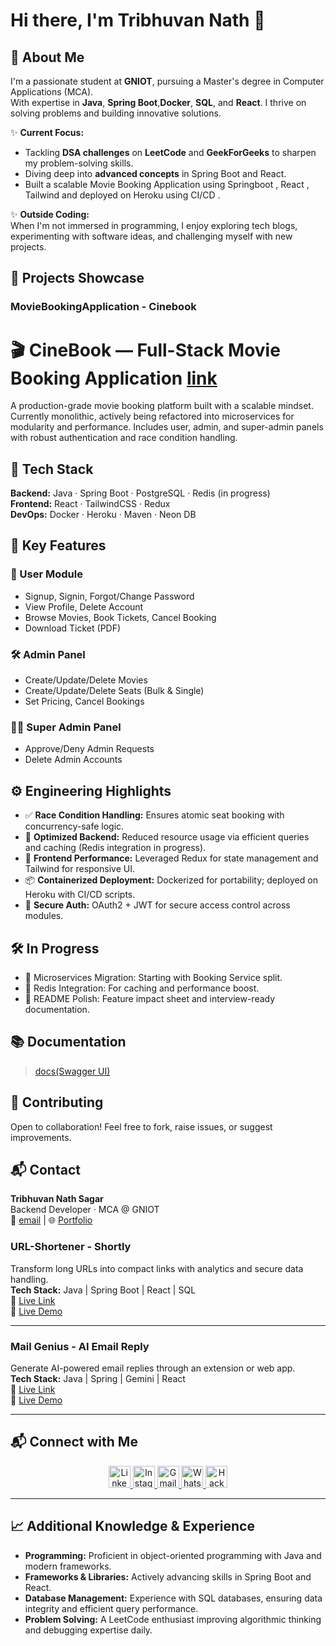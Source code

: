 # Hi there, I'm Tribhuvan Nath 👋
## 🌟 About Me

I'm a passionate student at **GNIOT**, pursuing a Master's degree in Computer Applications (MCA).  
With expertise in **Java**, **Spring Boot**,**Docker**, **SQL**, and **React**. I thrive on solving problems and building
innovative solutions.

✨ **Current Focus:**

- Tackling **DSA challenges** on **LeetCode** and **GeekForGeeks** to sharpen my problem-solving skills.
- Diving deep into **advanced concepts** in Spring Boot and React.
- Built a scalable Movie Booking Application using Springboot , React , Tailwind and deployed on Heroku using CI/CD .

✨ **Outside Coding:**  
When I'm not immersed in programming, I enjoy exploring tech blogs, experimenting with software ideas, and challenging
myself with new projects.

## 🚀 Projects Showcase

### **MovieBookingApplication - Cinebook**
# 🎬 CineBook — Full-Stack Movie Booking Application [link](https://cinebook.app)

A production-grade movie booking platform built with a scalable mindset. Currently monolithic, actively being refactored into microservices for modularity and performance. Includes user, admin, and super-admin panels with robust authentication and race condition handling.

## 🚀 Tech Stack

**Backend:** Java · Spring Boot · PostgreSQL · Redis (in progress)  
**Frontend:** React · TailwindCSS · Redux  
**DevOps:** Docker · Heroku · Maven · Neon DB

## 🧩 Key Features

### 👤 User Module
- Signup, Signin, Forgot/Change Password
- View Profile, Delete Account
- Browse Movies, Book Tickets, Cancel Booking
- Download Ticket (PDF)

### 🛠️ Admin Panel
- Create/Update/Delete Movies
- Create/Update/Delete Seats (Bulk & Single)
- Set Pricing, Cancel Bookings

### 🧑‍⚖️ Super Admin Panel
- Approve/Deny Admin Requests
- Delete Admin Accounts

## ⚙️ Engineering Highlights

- ✅ **Race Condition Handling:** Ensures atomic seat booking with concurrency-safe logic.
- 🧠 **Optimized Backend:** Reduced resource usage via efficient queries and caching (Redis integration in progress).
- 🎯 **Frontend Performance:** Leveraged Redux for state management and Tailwind for responsive UI.
- 📦 **Containerized Deployment:** Dockerized for portability; deployed on Heroku with CI/CD scripts.
- 🔐 **Secure Auth:** OAuth2 + JWT for secure access control across modules.

## 🛠️ In Progress

- 🔄 Microservices Migration: Starting with Booking Service split.
- 🧵 Redis Integration: For caching and performance boost.
- 📘 README Polish: Feature impact sheet and interview-ready documentation.

## 📚 Documentation

> [docs(Swagger UI)](https://cinebook-20a48da5d509.herokuapp.com/api/swagger-ui/index.html)

## 🤝 Contributing

Open to collaboration! Feel free to fork, raise issues, or suggest improvements.

## 📬 Contact

**Tribhuvan Nath Sagar**  
Backend Developer · MCA @ GNIOT  
📧 [email](tribhuvannath4567@gmail.com) | 🌐 [Portfolio](https://tribhuvan.tech/) 



### **URL-Shortener - Shortly**

Transform long URLs into compact links with analytics and secure data handling.  
**Tech Stack:** Java | Spring Boot | React | SQL  
🔗 [Live Link](https://shortly-col.netlify.app/home)  
🎥 [Live Demo](https://www.linkedin.com/posts/tribhuvan-nath-sagar_springboot-reactaxios-techjourney-activity-7318553540031827969-kqAT?utm_source=share&utm_medium=member_desktop&rcm=ACoAAEBnZaIBxJX4hjbaMRN-GMEkSo_eMNL3b_E)

---

### **Mail Genius - AI Email Reply**

Generate AI-powered email replies through an extension or web app.  
**Tech Stack:** Java | Spring | Gemini | React  
🔗 [Live Link](https://mail-genius-puce.vercel.app/)  
🎥 [Live Demo](https://www.linkedin.com/posts/tribhuvan-nath-sagar_ai-springboot-java-activity-7311604471854166016-1H8h?utm_source=share&utm_medium=member_desktop&rcm=ACoAAEBnZaIBxJX4hjbaMRN-GMEkSo_eMNL3b_E)

---

## 📬 Connect with Me

<div align="center">
  <a href="https://www.linkedin.com/in/tribhuvan-nath-sagar/" target="_blank">
    <img src="https://img.shields.io/static/v1?message=LinkedIn&logo=linkedin&label=&color=0077B5&logoColor=white&style=for-the-badge" height="35" alt="LinkedIn" />
  </a>
  <a href="https://www.instagram.com/reyansh_singh_rajput__/" target="_blank">
    <img src="https://img.shields.io/static/v1?message=Instagram&logo=instagram&label=&color=E4405F&logoColor=white&style=for-the-badge" height="35" alt="Instagram" />
  </a>
  <a href="mailto:tribhuvannath4567@gmail.com" target="_blank">
    <img src="https://img.shields.io/static/v1?message=Gmail&logo=gmail&label=&color=D14836&logoColor=white&style=for-the-badge" height="35" alt="Gmail" />
  </a>
  <a href="https://wa.me/9162021086" target="_blank">
    <img src="https://img.shields.io/static/v1?message=Whatsapp&logo=whatsapp&label=&color=25D366&logoColor=white&style=for-the-badge" height="35" alt="Whatsapp" />
  </a>
  <a href="https://www.hackerrank.com/profile/tribhuvannath567" target="_blank">
    <img src="https://img.shields.io/static/v1?message=HackerRank&logo=hackerrank&label=&color=2EC866&logoColor=white&style=for-the-badge" height="35" alt="HackerRank" />
  </a>
</div>

---

## 📈 Additional Knowledge & Experience

- **Programming:** Proficient in object-oriented programming with Java and modern frameworks.
- **Frameworks & Libraries:** Actively advancing skills in Spring Boot and React.
- **Database Management:** Experience with SQL databases, ensuring data integrity and efficient query performance.
- **Problem Solving:** A LeetCode enthusiast improving algorithmic thinking and debugging expertise daily.  

